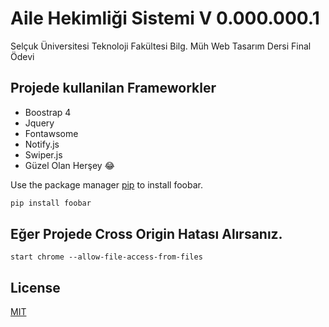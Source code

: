 # Aile Hekimliği Sistemi V 0.000.000.1

Selçuk Üniversitesi Teknoloji Fakültesi Bilg. Müh Web Tasarım Dersi Final Ödevi 

## Projede kullanilan Frameworkler 
* Boostrap 4
* Jquery
* Fontawsome
* Notify.js
* Swiper.js
* Güzel Olan Herşey 😂
  

Use the package manager [pip](https://pip.pypa.io/en/stable/) to install foobar.

```bash
pip install foobar
```

## Eğer Projede Cross Origin Hatası Alırsanız.

```shell
start chrome --allow-file-access-from-files
```


## License
[MIT](https://choosealicense.com/licenses/mit/)